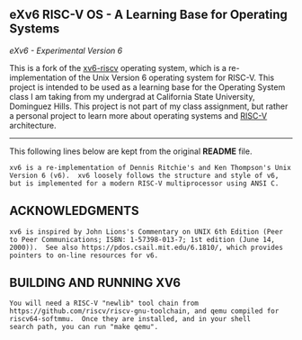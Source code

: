 ## eXv6 RISC-V OS - A Learning Base for Operating Systems
_eXv6 - Experimental Version 6_

This is a fork of the [xv6-riscv](https://github.com/mit-pdos/xv6-riscv) operating system, which is a re-implementation of the Unix Version 6 operating system for RISC-V. This project is intended to be used as a learning base for the Operating System class I am taking from my undergrad at California State University, Dominguez Hills. This project is not part of my class assignment, but rather a personal project to learn more about operating systems and [RISC-V](https://en.wikipedia.org/wiki/RISC-V) architecture.

---
This following lines below are kept from the original **README** file.

```
xv6 is a re-implementation of Dennis Ritchie's and Ken Thompson's Unix
Version 6 (v6).  xv6 loosely follows the structure and style of v6,
but is implemented for a modern RISC-V multiprocessor using ANSI C.
```

ACKNOWLEDGMENTS
---

```
xv6 is inspired by John Lions's Commentary on UNIX 6th Edition (Peer
to Peer Communications; ISBN: 1-57398-013-7; 1st edition (June 14,
2000)).  See also https://pdos.csail.mit.edu/6.1810/, which provides
pointers to on-line resources for v6.
```

BUILDING AND RUNNING XV6
---
```
You will need a RISC-V "newlib" tool chain from
https://github.com/riscv/riscv-gnu-toolchain, and qemu compiled for
riscv64-softmmu.  Once they are installed, and in your shell
search path, you can run "make qemu".
```